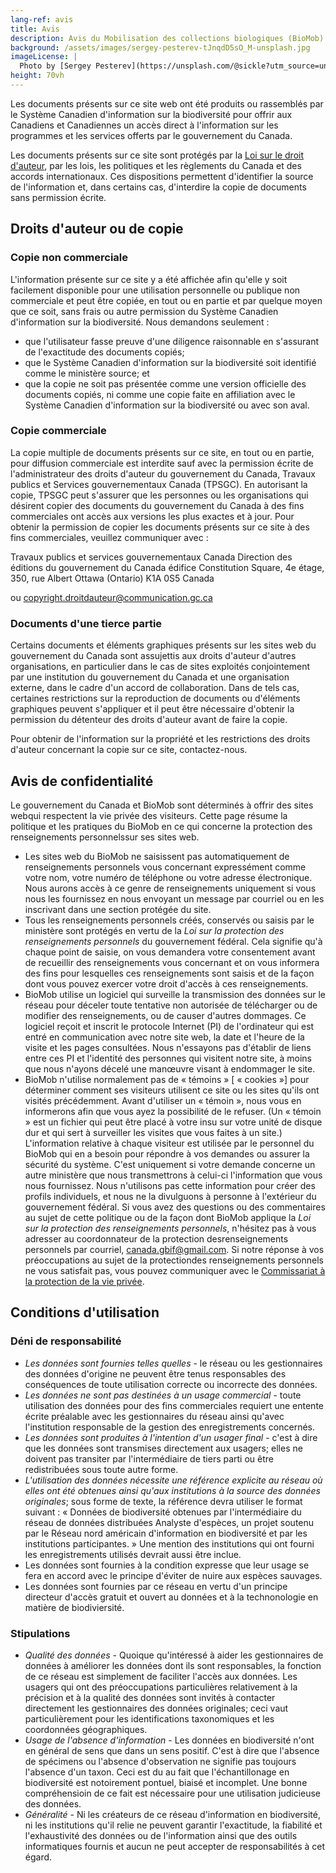 ```yaml
---
lang-ref: avis
title: Avis
description: Avis du Mobilisation des collections biologiques (BioMob)
background: /assets/images/sergey-pesterev-tJnqdD5sO_M-unsplash.jpg
imageLicense: |
  Photo by [Sergey Pesterev](https://unsplash.com/@sickle?utm_source=unsplash&utm_medium=referral&utm_content=creditCopyText) on [Unsplash](https://unsplash.com/?utm_source=unsplash&utm_medium=referral&utm_content=creditCopyText)
height: 70vh
---
```


Les documents présents sur ce site web ont été produits ou rassemblés par le Système Canadien d'information sur la biodiversité pour offrir aux Canadiens et Canadiennes un accès direct à l'information sur les programmes et les services offerts par le gouvernement du Canada.

Les documents présents sur ce site sont protégés par la [Loi sur le droit d'auteur](http://laws-lois.justice.gc.ca/fra/lois/C-42/index.html), par les lois, les politiques et les règlements du Canada et des accords internationaux. Ces dispositions permettent d'identifier la source de l'information et, dans certains cas, d'interdire la copie de documents sans permission écrite.

## Droits d'auteur ou de copie
### Copie non commerciale
L'information présente sur ce site y a été affichée afin qu'elle y soit facilement disponible pour une utilisation personnelle ou publique non commerciale et peut être copiée, en tout ou en partie et par quelque moyen que ce soit, sans frais ou autre permission du Système Canadien d'information sur la biodiversité. Nous demandons seulement :

- que l'utilisateur fasse preuve d'une diligence raisonnable en s'assurant de l'exactitude des documents copiés;
- que le Système Canadien d'information sur la biodiversité soit identifié comme le ministère source; et
- que la copie ne soit pas présentée comme une version officielle des documents copiés, ni comme une copie faite en affiliation avec le Système Canadien d'information sur la biodiversité ou avec son aval.

### Copie commerciale
La copie multiple de documents présents sur ce site, en tout ou en partie, pour diffusion commerciale est interdite sauf avec la permission écrite de l'administrateur des droits d'auteur du gouvernement du Canada, Travaux publics et Services gouvernementaux Canada (TPSGC). En autorisant la copie, TPSGC peut s'assurer que les personnes ou les organisations qui désirent copier des documents du gouvernement du Canada à des fins commerciales ont accès aux versions les plus exactes et à jour. Pour obtenir la permission de copier les documents présents sur ce site à des fins commerciales, veuillez communiquer avec :

Travaux publics et services gouvernementaux Canada
Direction des éditions du gouvernement du Canada
édifice Constitution Square, 4e étage, 350, rue Albert
Ottawa (Ontario) K1A 0S5
Canada

ou [copyright.droitdauteur@communication.gc.ca](mailto:copyright.droitdauteur@communication.gc.ca)

### Documents d'une tierce partie
Certains documents et éléments graphiques présents sur les sites web du gouvernement du Canada sont assujettis aux droits d'auteur d'autres organisations, en particulier dans le cas de sites exploités conjointement par une institution du gouvernement du Canada et une organisation externe, dans le cadre d'un accord de collaboration. Dans de tels cas, certaines restrictions sur la reproduction de documents ou d'éléments graphiques peuvent s'appliquer et il peut être nécessaire d'obtenir la permission du détenteur des droits d'auteur avant de faire la copie.

Pour obtenir de l'information sur la propriété et les restrictions des droits d'auteur concernant la copie sur ce site, contactez-nous.

## Avis de confidentialité
Le gouvernement du Canada et BioMob sont déterminés à offrir des sites webqui respectent la vie privée des visiteurs. Cette page résume la politique et les pratiques du BioMob en ce qui concerne la protection des renseignements personnelssur ses sites web.

- Les sites web du BioMob ne saisissent pas automatiquement de renseignements personnels vous concernant expressément comme votre nom, votre numéro de téléphone ou votre adresse électronique. Nous aurons accès à ce genre de renseignements uniquement si vous nous les fournissez en nous envoyant un message par courriel ou en les inscrivant dans une section protégée du site.
- Tous les renseignements personnels créés, conservés ou saisis par le ministère sont protégés en vertu de la _Loi sur la protection des renseignements personnels_ du gouvernement fédéral. Cela signifie qu'à chaque point de saisie, on vous demandera votre consentement avant de recueillir des renseignements vous concernant et on vous informera des fins pour lesquelles ces renseignements sont saisis et de la façon dont vous pouvez exercer votre droit d'accès à ces renseignements.
- BioMob utilise un logiciel qui surveille la transmission des données sur le réseau pour déceler toute tentative non autorisée de télécharger ou de modifier des renseignements, ou de causer d'autres dommages. Ce logiciel reçoit et inscrit le protocole Internet (PI) de l'ordinateur qui est entré en communication avec notre site web, la date et l'heure de la visite et les pages consultées. Nous n'essayons pas d'établir de liens entre ces PI et l'identité des personnes qui visitent notre site, à moins que nous n'ayons décelé une manœuvre visant à endommager le site.
- BioMob n'utilise normalement pas de « témoins » [ « cookies »] pour déterminer comment ses visiteurs utilisent ce site ou les sites qu'ils ont visités précédemment. Avant d'utiliser un « témoin », nous vous en informerons afin que vous ayez la possibilité de le refuser. (Un « témoin » est un fichier qui peut être placé à votre insu sur votre unité de disque dur et qui sert à surveiller les visites que vous faites à un site.)
L'information relative à chaque visiteur est utilisée par le personnel du BioMob qui en a besoin pour répondre à vos demandes ou assurer la sécurité du système. C'est uniquement si votre demande concerne un autre ministère que nous transmettrons à celui-ci l'information que vous nous fournissez. Nous n'utilisons pas cette information pour créer des profils individuels, et nous ne la divulguons à personne à l'extérieur du gouvernement fédéral.
Si vous avez des questions ou des commentaires au sujet de cette politique ou de la façon dont BioMob applique la _Loi sur la protection des renseignements personnels_, n'hésitez pas à vous adresser au coordonnateur de la protection desrenseignements personnels par courriel, [canada.gbif@gmail.com](canada.gbif@gmail.com). Si notre réponse à vos préoccupations au sujet de la protectiondes renseignements personnels ne vous satisfait pas, vous pouvez communiquer avec le [Commissariat à la protection de la vie privée](http://www.privcom.gc.ca/index_f.asp).

## Conditions d'utilisation
### Déni de responsabilité
- _Les données sont fournies telles quelles_ - le réseau ou les gestionnaires des données d'origine ne peuvent être tenus responsables des conséquences de toute utilisation correcte ou incorrecte des données.
- _Les données ne sont pas destinées à un usage commercial_ - toute utilisation des données pour des fins commerciales requiert une entente écrite préalable avec les gestionnaires du réseau ainsi qu'avec l'institution responsable de la gestion des enregistrements concernés.
- _Les données sont produites à l'intention d'un usager final_ - c'est à dire que les données sont transmises directement aux usagers; elles ne doivent pas transiter par l'intermédiaire de tiers parti ou être redistribuées sous toute autre forme.
- _L'utilisation des données nécessite une référence explicite au réseau où elles ont été obtenues ainsi qu'aux institutions à la source des données originales_; sous forme de texte, la référence devra utiliser le format suivant : « Données de biodiversité obtenues par l'intermédiaire du réseau de données distribuées Analyste d'espèces, un projet soutenu par le Réseau nord américain d'information en biodiversité et par les institutions participantes. » Une mention des institutions qui ont fourni les enregistrements utilisés devrait aussi être inclue.
- Les données sont fournies à la condition expresse que leur usage se fera en accord avec le principe d'éviter de nuire aux espèces sauvages.
- Les données sont fournies par ce réseau en vertu d'un principe directeur d'accès gratuit et ouvert au données et à la technonologie en matière de biodiviersité.

### Stipulations
- _Qualité des données_ - Quoique qu'intéressé à aider les gestionnaires de données à améliorer les données dont ils sont responsables, la fonction de ce réseau est simplement de faciliter l'accès aux données. Les usagers qui ont des préoccupations particulières relativement à la précision et à la qualité des données sont invités à contacter directement les gestionnaires des données originales; ceci vaut particulièrement pour les identifications taxonomiques et les coordonnées géographiques.
- _Usage de l'absence d'information_ - Les données en biodiversité n'ont en général de sens que dans un sens positif. C'est à dire que l'absence de spécimens ou l'absence d'observation ne signifie pas toujours l'absence d'un taxon. Ceci est du au fait que l'échantillonage en biodiversité est notoirement pontuel, biaisé et incomplet. Une bonne compréhensioin de ce fait est nécessaire pour une utilisation judicieuse des données.
- _Généralité_ - Ni les créateurs de ce réseau d'information en biodiversité, ni les institutions qu'il relie ne peuvent garantir l'exactitude, la fiabilité et l'exhaustivité des données ou de l'information ainsi que des outils informatiques fournis et aucun ne peut accepter de responsabilités à cet égard.

